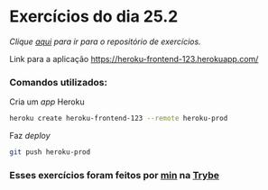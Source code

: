 # Exercícios do dia 25.2
_Clique [aqui](https://github.com/JonathanRei5/trybe-exercicios/tree/main/modulo-03-desenvolvimento-back-end/secao-07-deployment/dia-02-deploy-docker-e-heroku) para ir para o repositório de exercícios._

Link para a aplicação https://heroku-frontend-123.herokuapp.com/

### Comandos utilizados:

Cria um _app_ Heroku
```bash
heroku create heroku-frontend-123 --remote heroku-prod
```

Faz _deploy_
```bash
git push heroku-prod
```

### Esses exercícios foram feitos por [min](https://www.linkedin.com/in/jonathan-r-andrade/) na [Trybe](https://www.betrybe.com/)
